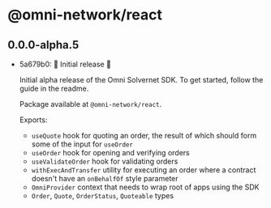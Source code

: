 # @omni-network/react

## 0.0.0-alpha.5

- 5a679b0: 🎉 Initial release 🎉

  Initial alpha release of the Omni Solvernet SDK. To get started, follow the guide in the readme.

  Package available at `@omni-network/react`.

  Exports:

  - `useQuote` hook for quoting an order, the result of which should form some of the input for `useOrder`
  - `useOrder` hook for opening and verifying orders
  - `useValidateOrder` hook for validating orders
  - `withExecAndTransfer` utility for executing an order where a contract doesn't have an `onBehalfOf` style parameter
  - `OmniProvider` context that needs to wrap root of apps using the SDK
  - `Order`, `Quote`, `OrderStatus`, `Quoteable` types
